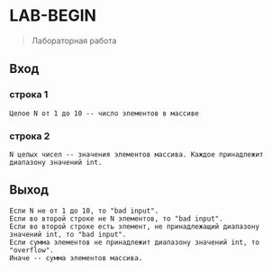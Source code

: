 # LAB-BEGIN
> Лабораторная работа
## Вход
### строка 1
```
Целое N от 1 до 10 -- число элементов в массиве
```
### строка 2
```
N целых чисел -- значения элементов массива. Каждое принадлежит диапазону значений int.
```
## Выход
```
Если N не от 1 до 10, то "bad input".
Если во второй строке не N элементов, то "bad input".
Если во второй строке есть элемент, не принадлежащий диапазону значений int, то "bad input".
Если сумма элементов не принадлежит диапазону значений int, то "overflow".
Иначе -- сумма элементов массива.
```
